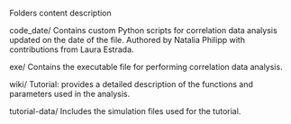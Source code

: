 Folders content description

code_date/ Contains custom Python scripts for correlation data analysis updated on the date of the file.
Authored by Natalia Philipp with contributions from Laura Estrada.

exe/ Contains the executable file for performing correlation data analysis.

wiki/ Tutorial: provides a detailed description of the functions and parameters used in the analysis.

tutorial-data/ Includes the simulation files used for the tutorial.
